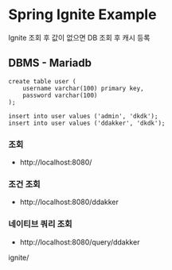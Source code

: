 # Spring Ignite Example

Ignite 조회 후 값이 없으면 DB 조회 후 캐시 등록

## DBMS - Mariadb
```
create table user (
    username varchar(100) primary key,
    password varchar(100)
);

insert into user values ('admin', 'dkdk');
insert into user values ('ddakker', 'dkdk');
```

### 조회
* http://localhost:8080/

### 조건 조회
* http://localhost:8080/ddakker

### 네이티브 쿼리 조회
* http://localhost:8080/query/ddakker

ignite/